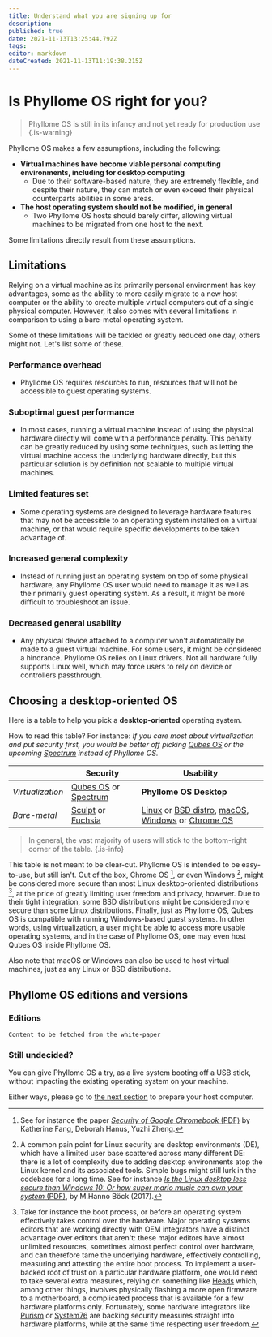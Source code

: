 ```yaml
---
title: Understand what you are signing up for
description: 
published: true
date: 2021-11-13T13:25:44.792Z
tags: 
editor: markdown
dateCreated: 2021-11-13T11:19:38.215Z
---
```


# Is Phyllome OS right for you?

> Phyllome OS is still in its infancy and not yet ready for production use
{.is-warning}

Phyllome OS makes a few assumptions, including the following: 

* **Virtual machines have become viable personal computing environments, including for desktop computing** 
	* Due to their software-based nature, they are extremely flexible, and despite their nature, they can match or even exceed their physical counterparts abilities in some areas. 
* **The host operating system should not be modified, in general**
	* Two Phyllome OS hosts should barely differ, allowing virtual machines to be migrated from one host to the next.
  
Some limitations directly result from these assumptions.

## Limitations

Relying on a virtual machine as its primarily personal environment has key advantages, some as the ability to more easily migrate to a new host computer or the ability to create multiple virtual computers out of a single physical computer. However, it also comes with several limitations in comparison to using a bare-metal operating system. 

Some of these limitations will be tackled or greatly reduced one day, others might not. Let's list some of these. 

### Performance overhead

* Phyllome OS requires resources to run, resources that will not be accessible to guest operating systems.

### Suboptimal guest performance

* In most cases, running a virtual machine instead of using the physical hardware directly will come with a performance penalty. This penalty can be greatly reduced by using some techniques, such as letting the virtual machine access the underlying hardware directly, but this particular solution is by definition not scalable to multiple virtual machines.

### Limited features set

* Some operating systems are designed to leverage hardware features that may not be accessible to an operating system installed on a virtual machine, or that would require specific developments to be taken advantage of. 

### Increased general complexity

* Instead of running just an operating system on top of some physical hardware, any Phyllome OS user would need to manage it as well as their primarily guest operating system. As a result, it might be more difficult to troubleshoot an issue. 

### Decreased general usability

* Any physical device attached to a computer won't automatically be made to a guest virtual machine. For some users, it might be considered a hindrance. Phyllome OS relies on Linux drivers. Not all hardware fully supports Linux well, which may force users to rely on device or controllers passthrough. 

## Choosing a desktop-oriented OS

Here is a table to help you pick a **desktop-oriented** operating system. 

How to read this table? For instance: *If you care most about virtualization and put security first, you would be better off picking [Qubes OS](https://www.qubes-os.org/) or the upcoming [Spectrum](https://spectrum-os.org/) instead of Phyllome OS.*

|  | Security | Usability | 
|---|---|---| 
| *Virtualization* | [Qubes OS](https://www.qubes-os.org/) or [Spectrum](https://spectrum-os.org/) | **Phyllome OS Desktop** | 
| *Bare-metal* | [Sculpt](https://en.wikipedia.org/wiki/Genode#Sculpt) or [Fuchsia](https://en.wikipedia.org/wiki/Fuchsia_(operating_system)) | [Linux](https://en.wikipedia.org/wiki/List_of_Linux_distributions) or [BSD distro](https://en.wikipedia.org/wiki/List_of_BSD_operating_systems), [macOS](https://en.wikipedia.org/wiki/MacOS), [Windows](https://en.wikipedia.org/wiki/Microsoft_Windows) or [Chrome OS](https://en.wikipedia.org/wiki/Chrome_OS) | 

> In general, the vast majority of users will stick to the bottom-right corner of the table. 
{.is-info}

This table is not meant to be clear-cut. Phyllome OS is intended to be easy-to-use, but still isn't. Out of the box, Chrome OS [^1], or even Windows [^2], might be considered  more secure than most Linux desktop-oriented distributions [^3], at the price of greatly limiting user freedom and privacy, however. Due to their tight integration, some BSD distributions might be considered more secure than some Linux distributions. Finally, just as Phyllome OS, Qubes OS is compatible with running Windows-based guest systems. In other words, using virtualization, a user might be able to access more usable operating systems, and in the case of Phyllome OS, one may even host Qubes OS inside Phyllome OS.

Also note that macOS or Windows can also be used to host virtual machines, just as any Linux or BSD distributions.  

[^1]: See for instance the paper [*Security of Google Chromebook* (PDF)](http://dhanus.mit.edu/docs/ChromeOSSecurity.pdf) by Katherine Fang, Deborah Hanus, Yuzhi Zheng. 

[^2]: A common pain point for Linux security are desktop environments (DE), which have a limited user base scattered across many different DE: there is a lot of complexity due to adding desktop environments atop the Linux kernel and its associated tools. Simple bugs might still lurk in the codebase for a long time. See for instance [*Is the Linux desktop less secure than Windows 10: Or how super mario music can own your system* (PDF)](https://archive.fosdem.org/2017/schedule/event/linux_desktop_versus_windows10/attachments/slides/1730/export/events/attachments/linux_desktop_versus_windows10/slides/1730/fosdem_linux_desktop_security.pdf), by M.Hanno Böck (2017).

[^3]: Take for instance the boot process, or before an operating system effectively takes control over the hardware. Major operating systems editors that are working directly with OEM integrators have a distinct advantage over editors that aren't: these major editors have almost unlimited resources, sometimes almost perfect control over hardware, and can therefore tame the underlying hardware, effectively controlling, measuring and attesting the entire boot process. To implement a user-backed root of trust on a particular hardware platform, one would need to take several extra measures, relying on something like [Heads](https://github.com/osresearch/heads) which, among other things, involves physically flashing a more open firmware to a motherboard, a complicated process that is available for a few hardware platforms only. Fortunately, some hardware integrators like [Purism](https://puri.sm/) or [System76](https://system76.com/) are backing security measures straight into hardware platforms, while at the same time respecting user freedom. 

## Phyllome OS editions and versions

### Editions

```Content to be fetched from the white-paper```

### Still undecided?

You can give Phyllome OS a try, as a live system booting off a USB stick, without impacting the existing operating system on your machine.

Either ways, please go to [the next section](/deploy/prepare) to prepare your host computer.

